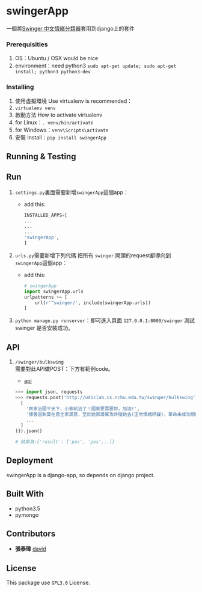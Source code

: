 # swingerApp

一個將[Swinger 中文情緒分類器](https://github.com/UDICatNCHU/swinger)套用到django上的套件

### Prerequisities

1. OS：Ubuntu / OSX would be nice
2. environment：need python3 `sudo apt-get update; sudo apt-get install; python3 python3-dev`

### Installing

1. 使用虛擬環境 Use virtualenv is recommended：
  1. `virtualenv venv`
2. 啟動方法 How to activate virtualenv
  1. for Linux：`. venv/bin/activate`
  2. for Windows：`venv\Scripts\activate`
3. 安裝 Install：`pip install swingerApp`

## Running & Testing

## Run

1. `settings.py`裏面需要新增`swingerApp`這個app：

    - add this:

      ```python
      INSTALLED_APPS=[
      ...
      ...
      ...
      'swingerApp',
      ]
      ```

2. `urls.py`需要新增下列代碼 把所有 `swinger` 開頭的request都導向到`swingerApp`這個app：

    - add this:

      ```python
      # swingerApp
      import swingerApp.urls
      urlpatterns += [
          url(r'^swinger/', include(swingerApp.urls))
      ]
      ```

3. `python manage.py runserver`：即可進入頁面 `127.0.0.1:8000/swinger` 測試 swinger 是否安裝成功。

## API

1. `/swinger/bulkswing`  
 需要對此API做POST：下方有範例code。
    * [api](https://github.com/UDICatNCHU/swinger/#api)

    ```python
    >>> import json, requests
    >>> requests.post('http://udiclab.cs.nchu.edu.tw/swinger/bulkswing', data={'sentence':json.dumps(
      [
        '齊家治國平天下，小家給治了！國家更需要妳，加油!',
        '擇善固執莫在意全家滿意，至於她家謾駡攻許隨她去(正常情緒紓緩)，革命未成功期盼繼續努力'
        ...
      ]
    )}).json()

    # 結果為:{'result': ['pos', 'pos'...]}
    ```


## Deployment

swingerApp is a django-app, so depends on django project.

## Built With

* python3.5
* pymongo

## Contributors

* **張泰瑋** [david](https://github.com/david30907d)

## License

This package use `GPL3.0` License.